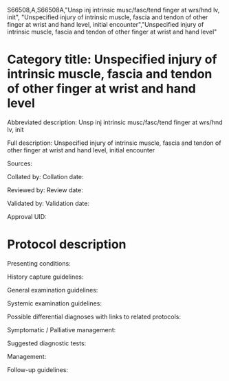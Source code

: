 S66508,A,S66508A,"Unsp inj intrinsic musc/fasc/tend finger at wrs/hnd lv, init", "Unspecified injury of intrinsic muscle, fascia and tendon of other finger at wrist and hand level, initial encounter","Unspecified injury of intrinsic muscle, fascia and tendon of other finger at wrist and hand level"
# Category title: Unspecified injury of intrinsic muscle, fascia and tendon of other finger at wrist and hand level

Abbreviated description: Unsp inj intrinsic musc/fasc/tend finger at wrs/hnd lv, init

Full description: Unspecified injury of intrinsic muscle, fascia and tendon of other finger at wrist and hand level, initial encounter

Sources:

Collated by:
Collation date:

Reviewed by:
Review date:

Validated by:
Validation date:

Approval UID:

# Protocol description

Presenting conditions:

History capture guidelines:

General examination guidelines:

Systemic examination guidelines:

Possible differential diagnoses with links to related protocols:

Symptomatic / Palliative management:

Suggested diagnostic tests:

Management:

Follow-up guidelines:
